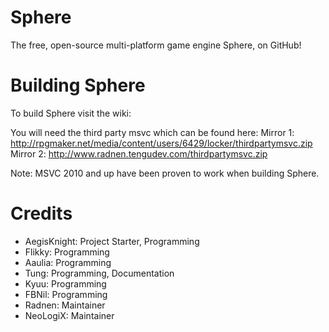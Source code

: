 Sphere
======
The free, open-source multi-platform game engine Sphere, on GitHub!

Building Sphere
===============
To build Sphere visit the wiki: <site is temporarily down>

You will need the third party msvc which can be found here:
Mirror 1: http://rpgmaker.net/media/content/users/6429/locker/thirdpartymsvc.zip
Mirror 2: http://www.radnen.tengudev.com/thirdpartymsvc.zip

Note: MSVC 2010 and up have been proven to work when building Sphere.

Credits
=======
 - AegisKnight: Project Starter, Programming
 - Flikky: Programming
 - Aaulia: Programming
 - Tung: Programming, Documentation
 - Kyuu: Programming
 - FBNil: Programming
 - Radnen: Maintainer
 - NeoLogiX: Maintainer